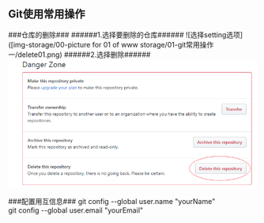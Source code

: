 ## Git使用常用操作 ##
###仓库的删除###
######1.选择要删除的仓库######
       ![选择setting选项]([img-storage/00-picture for 01 of www storage/01-git常用操作一/delete01.png)
######2.选择删除######
	   ![删除](https://github.com/vicky-ding/img-storage/blob/master/00-picture%20for%2001%20of%20www%20storage/01-git%E5%B8%B8%E7%94%A8%E6%93%8D%E4%BD%9C%E4%B8%80/delete02.png)
      
###配置用互信息###
     git config --global user.name "yourName"  
     git config --global user.email "yourEmail"



